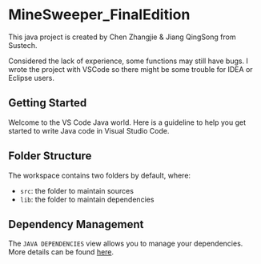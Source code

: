 # MineSweeper_FinalEdition

This java project is created by Chen Zhangjie & Jiang QingSong from Sustech.

Considered the lack of experience, some functions may still have bugs.
I wrote the project with VSCode so there might be some trouble for IDEA or Eclipse users.

## Getting Started

Welcome to the VS Code Java world. Here is a guideline to help you get started to write Java code in Visual Studio Code.

## Folder Structure

The workspace contains two folders by default, where:

- `src`: the folder to maintain sources
- `lib`: the folder to maintain dependencies

## Dependency Management

The `JAVA DEPENDENCIES` view allows you to manage your dependencies. More details can be found [here](https://github.com/microsoft/vscode-java-pack/blob/master/release-notes/v0.9.0.md#work-with-jar-files-directly).
